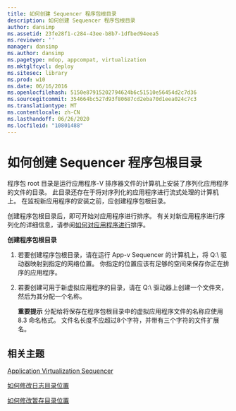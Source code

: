 ```yaml
---
title: 如何创建 Sequencer 程序包根目录
description: 如何创建 Sequencer 程序包根目录
author: dansimp
ms.assetid: 23fe28f1-c284-43ee-b8b7-1dfbed94eea5
ms.reviewer: ''
manager: dansimp
ms.author: dansimp
ms.pagetype: mdop, appcompat, virtualization
ms.mktglfcycl: deploy
ms.sitesec: library
ms.prod: w10
ms.date: 06/16/2016
ms.openlocfilehash: 5150e87915202794624b6c51510e56454d2c7d36
ms.sourcegitcommit: 354664bc527d93f80687cd2eba70d1eea024c7c3
ms.translationtype: MT
ms.contentlocale: zh-CN
ms.lasthandoff: 06/26/2020
ms.locfileid: "10801488"
---
```

# 如何创建 Sequencer 程序包根目录


程序包 root 目录是运行应用程序-V 排序器文件的计算机上安装了序列化应用程序的文件的目录。 此目录还存在于将对序列化的应用程序进行流式处理的计算机上。 在监视新应用程序的安装之前，应创建程序包根目录。

创建程序包根目录后，即可开始对应用程序进行排序。 有关对新应用程序进行序列化的详细信息，请参阅[如何对应用程序进行](how-to-sequence-an-application.md)排序。

**创建程序包根目录**

1.  若要创建程序包根目录，请在运行 App-v Sequencer 的计算机上，将 Q:\\ 驱动器映射到指定的网络位置。 你指定的位置应该有足够的空间来保存你正在排序的应用程序。

2.  若要创建可用于新虚拟应用程序的目录，请在 Q:\\ 驱动器上创建一个文件夹，然后为其分配一个名称。

    **重要提示** 分配给将保存在程序包根目录中的虚拟应用程序文件的名称应使用8.3 命名格式。 文件名长度不应超过8个字符，并带有三个字符的文件扩展名。

     

## 相关主题


[Application Virtualization Sequencer](application-virtualization-sequencer.md)

[如何修改日志目录位置](how-to-modify-the-log-directory-location.md)

[如何修改暂存目录位置](how-to-modify-the-scratch-directory-location.md)

 

 





